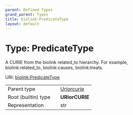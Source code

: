 ```yaml
---
parent: Defined Types
grand_parent: Types
title: biolink:PredicateType
layout: default
---
```


# Type: PredicateType


A CURIE from the biolink related_to hierarchy. For example, biolink:related_to, biolink:causes, biolink:treats.

URI: [biolink:PredicateType](https://w3id.org/biolink/vocab/types/biolink:PredicateType)

|  |  |  |
| --- | --- | --- |
| Parent type | | [Uriorcurie](types/Uriorcurie.md) |
| Root (builtin) type | | **URIorCURIE** |
| Representation | | str |
